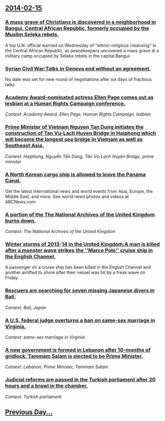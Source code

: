 ## [2014-02-15](/news/2014/02/15/index.md)

### [A mass grave of Christians is discovered in a neighborhood in Bangui, Central African Republic, formerly occupied by the Muslim Seleka rebels. ](/news/2014/02/15/a-mass-grave-of-christians-is-discovered-in-a-neighborhood-in-bangui-central-african-republic-formerly-occupied-by-the-muslim-seleka-rebel.md)
A top U.N. official warned on Wednesday of &quot;ethnic-religious cleansing&quot; in the Central African Republic, as peacekeepers uncovered a mass grave at a military camp occupied by Seleka rebels in the capital Bangui.

### [Syrian Civil War:Talks in Geneva end without an agreement. ](/news/2014/02/15/syrian-civil-war-ptalks-in-geneva-end-without-an-agreement.md)
No date was set for new round of negotiations after six days of fractious talks

### [Academy Award-nominated actress Ellen Page comes out as lesbian at a Human Rights Campaign conference. ](/news/2014/02/15/academy-award-nominated-actress-ellen-page-comes-out-as-lesbian-at-a-human-rights-campaign-conference.md)
_Context: Academy Award, Ellen Page, Human Rights Campaign, lesbian_

### [Prime Minister of Vietnam Nguyen Tan Dung initiates the construction of Tan Vu-Lach Huyen Bridge in Haiphong which will become the longest sea bridge in Vietnam as well as Southeast Asia. ](/news/2014/02/15/prime-minister-of-vietnam-nguya-n-taoy-n-da-c-ng-initiates-the-construction-of-tac-n-va-c-lao-ch-huya-n-bridge-in-haiphong-which-will-become-th.md)
_Context: Haiphong, Nguyễn Tấn Dũng, Tân Vũ-Lạch Huyện Bridge, prime minister_

### [A North Korean cargo ship is allowed to leave the Panama Canal. ](/news/2014/02/15/a-north-korean-cargo-ship-is-allowed-to-leave-the-panama-canal.md)
Get the latest international news and world events from Asia, Europe, the Middle East, and more. See world news photos and videos at ABCNews.com

### [A portion of the The National Archives of the United Kingdom burns down. ](/news/2014/02/15/a-portion-of-the-the-national-archives-of-the-united-kingdom-burns-down.md)
_Context: The National Archives of the United Kingdom_

### [Winter storms of 2013-14 in the United Kingdom:A man is killed after a monster wave strikes the ''Marco Polo'' cruise ship in the English Channel. ](/news/2014/02/15/winter-storms-of-2013a14-in-the-united-kingdom-pa-man-is-killed-after-a-monster-wave-strikes-the-marco-polo-cruise-ship-in-the-english.md)
A passenger on a cruise ship has been killed in the English Channel and another airlifted to shore after their vessel was hit by a freak wave on Friday.

### [Rescuers are searching for seven missing Japanese divers in Bali. ](/news/2014/02/15/rescuers-are-searching-for-seven-missing-japanese-divers-in-bali.md)
_Context: Bali, Japan_

### [A U.S. federal judge overturns a ban on same-sex marriage in Virginia. ](/news/2014/02/15/a-u-s-federal-judge-overturns-a-ban-on-same-sex-marriage-in-virginia.md)
_Context: same-sex marriage in Virginia_

### [A new government is formed in Lebanon after 10-months of gridlock, Tammam Salam is elected to be Prime Minister. ](/news/2014/02/15/a-new-government-is-formed-in-lebanon-after-10-months-of-gridlock-tammam-salam-is-elected-to-be-prime-minister.md)
_Context: Lebanon, Prime Minister, Tammam Salam_

### [Judicial reforms are passed in the Turkish parliament after 20 hours and a brawl in the chamber. ](/news/2014/02/15/judicial-reforms-are-passed-in-the-turkish-parliament-after-20-hours-and-a-brawl-in-the-chamber.md)
_Context: Turkish parliament_

## [Previous Day...](/news/2014/02/14/index.md)

